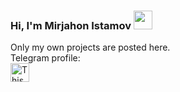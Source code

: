 ### Hi, I'm Mirjahon Istamov <img src = "https://media2.giphy.com/media/v1.Y2lkPTc5MGI3NjExaGl3cXgzYWUwbDMyMDdkNGdoamJmeWdoMHlmcDljOGF5NGNzdnIyNSZlcD12MV9pbnRlcm5hbF9naWZfYnlfaWQmY3Q9cw/gM5qFksULw54NMWyry/giphy.gif" width = "30px">
Only my own projects are posted here. <br>
Telegram profile: <br>
<a href = "https:///t.me/MIRL_net"><img src ="https://media1.giphy.com/media/v1.Y2lkPTc5MGI3NjExdHV3bjJ1dnZra250enl3aGRmN3lscTNpa2x3eGowbTBrNGFoMjNxdyZlcD12MV9pbnRlcm5hbF9naWZfYnlfaWQmY3Q9Zw/ya4eevXU490Iw/giphy.gif" width = "30px" alt = "This is Telegram image"></a>
